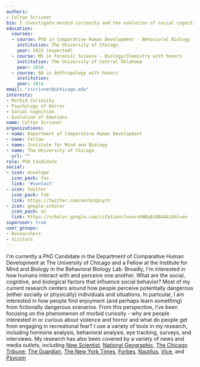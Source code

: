 ```yaml
---
authors:
- Coltan Scrivner
bio: I investigate morbid curiosity and the evolution of social cognition
education:
  courses:
  - course: PhD in Comparative Human Development - Behavioral Biology
    institution: The University of Chicago
    year: 2022 (expected)
  - course: MS in Forensic Science - Biology/Chemistry with honors
    institution: The University of Central Oklahoma
    year: 2016
  - course: BA in Anthropology with honors
    institution:
    year: 2014
email: "cscrivner@uchicago.edu"
interests:
- Morbid Curiosity
- Psychology of Horror
- Social Cognition
- Evolution of Emotions
name: Coltan Scrivner
organizations:
- name: Department of Comparative Human Development
- name: Fellow
- name: Institute for Mind and Biology
- name: The University of Chicago
  url: ""
role: PhD Candidate
social:
- icon: envelope
  icon_pack: fas
  link: '#contact'
- icon: twitter
  icon_pack: fab
  link: https://twitter.com/morbidpsych
- icon: google-scholar
  icon_pack: ai
  link: https://scholar.google.com/citations?user=KW0qAtQAAAAJ&hl=en
superuser: true
user_groups:
- Researchers
- Visitors
---
```


I'm currently a PhD Candidate in the Department of Comparative Human Development at The University of Chicago and a Fellow at the Institute for Mind and Biology in the Behavioral Biology Lab. Broadly, I'm interested in how humans interact with and perceive one another. What are the social, cognitive, and biological factors that influence social behavior? Most of my current research centers around how people perceive potentially dangerous (either socially or physically) individuals and situations. In partcular, I am interested in how people find enjoyment (and perhaps learn something) from fictionally dangerous scenarios. From this perspective, I've been focusing on the phenomenon of morbid curiosity - why are people interested in or curious about violence and horror and what do people get from engaging in recreational fear? I use a variety of tools in my research, including hormone analysis, behavioral analysis, eye tracking, surveys, and interviews. My research has also been covered by a variety of news and media outlets, including [New Scientist](https://www.newscientist.com/article/2247744-horror-movie-fans-are-better-at-coping-with-the-coronavirus-pandemic/), [National Geographic](https://www.nationalgeographic.com/science/2020/10/how-horror-movies-can-help-overcome-trauma-and-relieve-stress/), [The Chicago Tribune](https://www.chicagotribune.com/entertainment/ct-ent-morbid-curiosity-research-uchicago-20201014-l6br33nmrvffzmcpyndqbjfhqu-story.html), [The Guardian](https://www.theguardian.com/science/2020/jul/01/end-of-the-world-as-we-know-it-fans-of-apocalyptic-films), [The New York Times](https://www.nytimes.com/2020/08/20/movies/scary-movies-summer.html), [Forbes](https://www.forbes.com/sites/alisonescalante/2021/01/15/why-the-zombie-apocalypse-prepared-us-for-pandemic-coronavirus/?sh=2e24bb954d46), [Nautilus](http://nautil.us/issue/87/risk/horror-fans-have-more-fun-during-a-pandemic), [Vice](https://www.vice.com/en_ca/article/5dzvez/horror-movie-fans-are-more-equipped-to-deal-with-the-pandemic-study-says), and [Psycom](https://www.psycom.net/scary-movies-anxiety)
 
